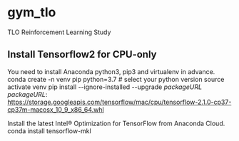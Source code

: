 # gym_tlo
TLO Reinforcement Learning Study

## Install Tensorflow2 for CPU-only
You need to install Anaconda python3, pip3 and virtualenv in advance.
    conda create -n venv pip python=3.7  # select your python version
    source activate venv
    pip install --ignore-installed --upgrade *packageURL*
*packageURL*: https://storage.googleapis.com/tensorflow/mac/cpu/tensorflow-2.1.0-cp37-cp37m-macosx_10_9_x86_64.whl

Install the latest Intel® Optimization for TensorFlow from Anaconda Cloud.
    conda install tensorflow-mkl